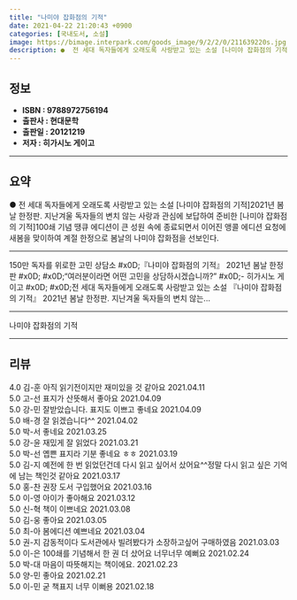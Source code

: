 ```yaml
---
title: "나미야 잡화점의 기적"
date: 2021-04-22 21:20:43 +0900
categories: [국내도서, 소설]
image: https://bimage.interpark.com/goods_image/9/2/2/0/211639220s.jpg
description: ●  전 세대 독자들에게 오래도록 사랑받고 있는 소설 [나미야 잡화점의 기적]2021년 봄날 한정판. 지난겨울 독자들의 변치 않는 사랑과 관심에 보답하여 준비한 [나미야 잡화점의 기적]100쇄 기념 땡큐 에디션이 큰 성원 속에 종료되면서 이어진 앵콜 에디션 요청에 새봄을 맞이하여 계절 한정으로 봄날의 나
---
```


## **정보**

- **ISBN : 9788972756194**
- **출판사 : 현대문학**
- **출판일 : 20121219**
- **저자 : 히가시노 게이고**

------



## **요약**

●  전 세대 독자들에게 오래도록 사랑받고 있는 소설 [나미야 잡화점의 기적]2021년 봄날 한정판. 지난겨울 독자들의 변치 않는 사랑과 관심에 보답하여 준비한 [나미야 잡화점의 기적]100쇄 기념 땡큐 에디션이 큰 성원 속에 종료되면서 이어진 앵콜 에디션 요청에 새봄을 맞이하여 계절 한정으로 봄날의 나미야 잡화점을 선보인다.

------

150만 독자를 위로한 고민 상담소 #x0D;『나미야 잡화점의 기적』 2021년 봄날 한정판 #x0D; #x0D;“여러분이라면 어떤 고민을 상담하시겠습니까?” #x0D;- 히가시노 게이고 #x0D; #x0D;전 세대 독자들에게 오래도록 사랑받고 있는 소설 『나미야 잡화점의 기적』 2021년 봄날 한정판. 지난겨울 독자들의 변치 않는... 

------


나미야 잡화점의 기적 

------


## **리뷰** 

4.0 김-훈 아직 읽기전이지만 재미있을 것 같아요 2021.04.11 <br/>5.0 고-선 표지가 산뜻해서 좋아요 2021.04.09 <br/>5.0 강-민 잘받았습니다. 표지도 이쁘고 좋네요 2021.04.09 <br/>5.0 배-경 잘 읽겠습니다^^ 2021.04.02 <br/>5.0 박-서 좋네요 2021.03.25 <br/>5.0 강-윤 재밌게 잘 읽었다 2021.03.21 <br/>5.0 박-선 옙쁜 표지라 기분 좋네요 ㅎㅎ 2021.03.19 <br/>5.0 김-지 예전에 한 번 읽었던건데 다시 읽고 싶어서 샀어요^^정말 다시 읽고 싶은 기억에 남는 책인것 같아요 2021.03.17 <br/>5.0 홍-찬 권장 도서 구입했어요 2021.03.16 <br/>5.0 이-영 아이가 좋아해요 2021.03.12 <br/>5.0 신-혁 책이 이쁘네요 2021.03.08 <br/>5.0 김-웅 좋아요 2021.03.05 <br/>5.0 최-아 봄에디션 예쁘네요 2021.03.04 <br/>5.0 권-지 감동적이다 도서관에사 빌려봤다가 소장하고싶어 구매하였음 2021.03.03 <br/>5.0 이-은 100쇄를 기념해서 한 권 더 샀어요 너무너무 예뻐요 2021.02.24 <br/>5.0 박-대 마음이 따뜻해지는 책이에요. 2021.02.23 <br/>5.0 양-민 좋아요 2021.02.21 <br/>5.0 이-민 굳 책표지 너무 이뻐용 2021.02.18 <br/>
